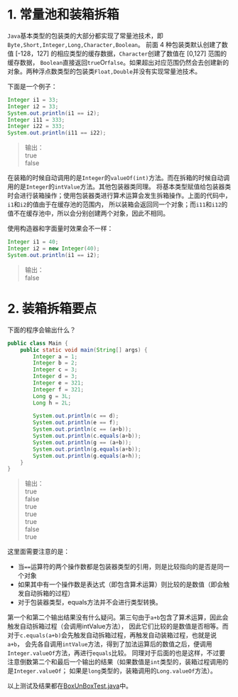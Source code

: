 # 1. 常量池和装箱拆箱

`Java`基本类型的包装类的大部分都实现了常量池技术，即`Byte,Short,Integer,Long,Character,Boolean`。
前面 4 种包装类默认创建了数值 \[-128，127\] 的相应类型的缓存数据，`Character`创建了数值在 \[0,127\] 范围的缓存数据，
`Boolean`直接返回`true`Or`false`。如果超出对应范围仍然会去创建新的对象。两种浮点数类型的包装类`Float,Double`并没有实现常量池技术。

下面是一个例子：
```java
Integer i1 = 33;
Integer i2 = 33;
System.out.println(i1 == i2);
Integer i11 = 333;
Integer i22 = 333;
System.out.println(i11 == i22);
```
> 输出：  
> true  
> false

在装箱的时候自动调用的是`Integer`的`valueOf(int)`方法。而在拆箱的时候自动调用的是`Integer`的`intValue`方法。其他包装器类同理。
将基本类型赋值给包装器类时会进行装箱操作；使用包装器类进行算术运算会发生拆箱操作。上面的代码中，`i1`和`i2`的值由于在缓存池的范围内，
所以装箱会返回同一个对象；而`i11`和`i12`的值不在缓存池中，所以会分别创建两个对象，因此不相同。

使用构造器和字面量时效果会不一样：
```java
Integer i1 = 40;
Integer i2 = new Integer(40);
System.out.println(i1 == i2);
```
> 输出：  
> false 

# 2. 装箱拆箱要点

下面的程序会输出什么？
```java
public class Main {
    public static void main(String[] args) {
        Integer a = 1;
        Integer b = 2;
        Integer c = 3;
        Integer d = 3;
        Integer e = 321;
        Integer f = 321;
        Long g = 3L;
        Long h = 2L;
         
        System.out.println(c == d);
        System.out.println(e == f);
        System.out.println(c == (a+b));
        System.out.println(c.equals(a+b));
        System.out.println(g == (a+b));
        System.out.println(g.equals(a+b));
        System.out.println(g.equals(a+h));
    }
}
```
> 输出：  
> true  
> false  
> true  
> true  
> true  
> false  
> true

这里面需要注意的是：
 - 当`==`运算符的两个操作数都是包装器类型的引用，则是比较指向的是否是同一个对象
 - 如果其中有一个操作数是表达式（即包含算术运算）则比较的是数值（即会触发自动拆箱的过程）
 - 对于包装器类型，equals方法并不会进行类型转换。
 
第一个和第二个输出结果没有什么疑问。第三句由于`a+b`包含了算术运算，因此会触发自动拆箱过程（会调用intValue方法），
因此它们比较的是数值是否相等。而对于`c.equals(a+b)`会先触发自动拆箱过程，再触发自动装箱过程，也就是说`a+b`，
会先各自调用`intValue`方法，得到了加法运算后的数值之后，便调用`Integer.valueOf`方法，再进行`equals`比较。
同理对于后面的也是这样，不过要注意倒数第二个和最后一个输出的结果（如果数值是`int`类型的，装箱过程调用的是`Integer.valueOf`；
如果是`long`类型的，装箱调用的`Long.valueOf`方法）。

以上测试及结果都在[BoxUnBoxTest.java][box]中。


[box]: ../../../test/ujava/lang/BoxUnBoxTest.java